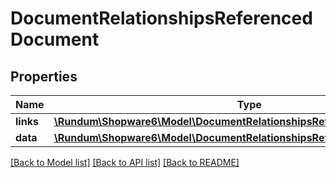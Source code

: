 # DocumentRelationshipsReferencedDocument

## Properties
Name | Type | Description | Notes
------------ | ------------- | ------------- | -------------
**links** | [**\Rundum\Shopware6\Model\DocumentRelationshipsReferencedDocumentLinks**](DocumentRelationshipsReferencedDocumentLinks.md) |  | [optional] 
**data** | [**\Rundum\Shopware6\Model\DocumentRelationshipsReferencedDocumentData**](DocumentRelationshipsReferencedDocumentData.md) |  | [optional] 

[[Back to Model list]](../../README.md#documentation-for-models) [[Back to API list]](../../README.md#documentation-for-api-endpoints) [[Back to README]](../../README.md)

